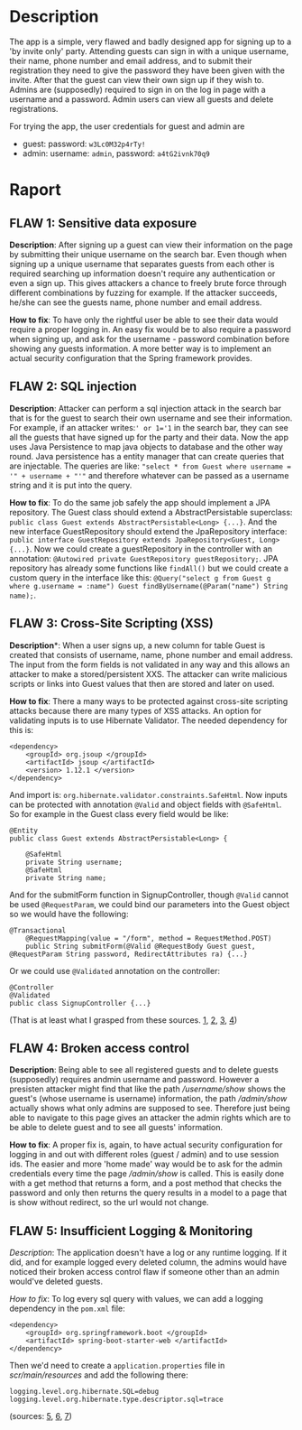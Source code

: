 # Description
The app is a simple, very flawed and badly designed app for signing up to a 'by invite only' party. Attending guests can sign in with a unique username, their name, phone number and email address, and to submit their registration they need to give the password they have been given with the invite. After that the guest can view their own sign up if they wish to. Admins are (supposedly) required to sign in on the log in page with a username and a password. Admin users can view all guests and delete registrations.

For trying the app, the user credentials for guest and admin are
* guest: password: ```w3Lc0M32p4rTy!```
* admin: username: ```admin```, password: ```a4tG2ivnk70q9```

# Raport

## FLAW 1: Sensitive data exposure

**Description**: After signing up a guest can view their information on the page by submitting their unique username on the search bar. Even though when signing up a unique username that separates guests from each other is required searching up information doesn't require any authentication or even a sign up. This gives attackers a chance to freely brute force through different combinations by fuzzing for example. If the attacker succeeds, he/she can see the guests name, phone number and email address.

**How to fix**: To have only the rightful user be able to see their data would require a proper logging in. An easy fix would be to also require a password when signing up, and ask for the username - password combination before showing any guests information. A more better way is to implement an actual security configuration that the Spring framework provides.


## FLAW 2: SQL injection

**Description**: Attacker can perform a sql injection attack in the search bar that is for the guest to search their own username and see their information. For example, if an attacker writes:```' or 1='1``` in the search bar, they can see all the guests that have signed up for the party and their data. Now the app uses Java Persistence to map java objects to database and the other way round. Java persistence has a entity manager that can create queries that are injectable. The queries are like: ```"select * from Guest where username = '" + username + "'"``` and therefore whatever can be passed as a username string and it is put into the query.

**How to fix**: To do the same job safely the app should implement a JPA repository. The Guest class should extend a AbstractPersistable superclass: ```public class Guest extends AbstractPersistable<Long> {...}```. And the new interface GuestRepository should extend the JpaRepository interface: ```public interface GuestRepository extends JpaRepository<Guest, Long> {...}```. Now we could create a guestRepository in the controller with an annotation: ```@Autowired private GuestRepository guestRepository;```. JPA repository has already some functions like ```findAll()``` but we could create a custom query in the interface like this: ```@Query("select g from Guest g where g.username = :name") Guest findByUsername(@Param("name") String name);```. 


## FLAW 3: Cross-Site Scripting (XSS)

**Description***: When a user signs up, a new column for table Guest is created that consists of username, name, phone number and email address. The input from the form fields is not validated in any way and this allows an attacker to make a stored/persistent XXS. The attacker can write malicious scripts or links into Guest values that then are stored and later on used.

**How to fix**: There a many ways to be protected against cross-site scripting attacks because there are many types of XSS attacks. An option for validating inputs is to use Hibernate Validator. The needed dependency for this is:  
```
<dependency>
    <groupId> org.jsoup </groupId>
    <artifactId> jsoup </artifactId>
    <version> 1.12.1 </version>
</dependency>
```  
And import is: ```org.hibernate.validator.constraints.SafeHtml```. Now inputs can be protected with annotation ```@Valid``` and object fields with ```@SafeHtml```. So for example in the Guest class every field would be like:  
```
@Entity
public class Guest extends AbstractPersistable<Long> {

    @SafeHtml
    private String username;
    @SafeHtml
    private String name;
```  
And for the submitForm function in SignupController, though ```@Valid``` cannot be used ```@RequestParam```, we could bind our parameters into the Guest object so we would have the following:  
```
@Transactional
    @RequestMapping(value = "/form", method = RequestMethod.POST) 
    public String submitForm(@Valid @RequestBody Guest guest, @RequestParam String password, RedirectAttributes ra) {...}
```  
Or we could use ```@Validated``` annotation on the controller:  
```
@Controller
@Validated
public class SignupController {...}  
```
(That is at least what I grasped from these sources.
[1](https://sadique.io/blog/2015/12/05/validating-requestparams-and-pathvariables-in-spring-mvc/), 
[2](https://stackoverflow.com/questions/6203740/spring-web-mvc-validate-individual-request-params), 
[3](https://mvnrepository.com/artifact/org.jsoup/jsoup), 
[4](https://stackoverflow.com/questions/2147958/how-do-i-prevent-people-from-doing-xss-in-spring-mvc))


## FLAW 4: Broken access control

**Description**: Being able to see all registered guests and to delete guests (supposedly) requires andmin username and password. However a presisten attacker might find that like the path */username/show* shows the guest's (whose username is username) information, the path */admin/show* actually shows what only admins are supposed to see. Therefore just being able to navigate to this page gives an attacker the admin rights which are to be able to delete guest and to see all guests' information.

**How to fix**: A proper fix is, again, to have actual security configuration for logging in and out with different roles (guest / admin) and to use session ids. The easier and more 'home made' way would be to ask for the admin credentials every time the page */admin/show* is called. This is easily done with a get method that returns a form, and a post method that checks the password and only then returns the query results in a model to a page that is show without redirect, so the url would not change.


## FLAW 5: Insufficient Logging & Monitoring

*Description*: The application doesn't have a log or any runtime logging. If it did, and for example logged every deleted column, the admins would have noticed their broken access control flaw if someone other than an admin would've deleted guests.

*How to fix*: To log every sql query with values, we can add a logging dependency in the ```pom.xml``` file:  
```
<dependency>
    <groupId> org.springframework.boot </groupId>
    <artifactId> spring-boot-starter-web </artifactId>
</dependency>
```  
Then we'd need to create a ```application.properties``` file in *scr/main/resources* and add the following there:  
```
logging.level.org.hibernate.SQL=debug
logging.level.org.hibernate.type.descriptor.sql=trace
```  
(sources:
[5](https://docs.spring.io/spring-boot/docs/1.5.21.RELEASE/reference/html/howto-logging.html),
[6](https://springframework.guru/hibernate-show-sql/),
[7](https://stackoverflow.com/questions/30118683/how-to-log-sql-statements-in-spring-boot))
